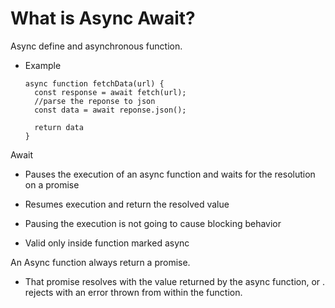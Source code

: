 # What is Async Await?

Async define and asynchronous function. 

  - Example
    ``` 
    async function fetchData(url) {
      const response = await fetch(url);
      //parse the reponse to json
      const data = await reponse.json();
      
      return data
    }
    ```

Await

  - Pauses the execution of an async function and waits for the resolution on a promise
  
  - Resumes execution and return the resolved value
  
  - Pausing the execution is not going to cause blocking behavior
  
  - Valid only inside function marked async
  
An Async function always return a promise. 

  - That promise resolves 
  with the value returned by the async function, or . rejects with an error thrown from within the function.
